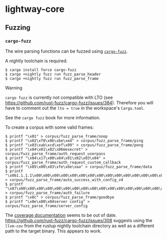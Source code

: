 # lightway-core

## Fuzzing

### `cargo-fuzz`

The wire parsing functions can be fuzzed using
[`cargo-fuzz`](https://rust-fuzz.github.io/book/cargo-fuzz.html).

A nightly toolchain is required.

```console
$ cargo install force cargo-fuzz
$ cargo +nightly fuzz run fuzz_parse_header
$ cargo +nightly fuzz run fuzz_parse_frame
```

> [!WARNING]
> `cargo fuzz` is currently not compatible with LTO (see https://github.com/rust-fuzz/cargo-fuzz/issues/384).
> Therefore you will have to comment out the `lto = true` in the
> workspace's `Cargo.toml`.

See the `cargo fuzz` book for more information.

To create a corpus with some valid frames:

```console
$ printf "\x01" > corpus/fuzz_parse_frame/noop
$ printf "\x02\xf0\x0b\xbe\xed" > corpus/fuzz_parse_frame/ping
$ printf "\x03\xab\xcd\xef\x09" > corpus/fuzz_parse_frame/pong
$ printf "\x04\x01\x02\x06mesecret" > corpus/fuzz_parse_frame/auth_request_userpass
$ printf "\x04\x17\x00\x04\x01\x02\x03\x04" > corpus/fuzz_parse_frame/auth_request_custom_callback
$ printf "\x05\x00\x03\xfe\xbe\xaa" > corpus/fuzz_parse_frame/data
$ printf "\x061.1.1.1\x00\x00\x00\x00\x00\x00\x00\x00\x00\x00\x00\x00\x00\x00\x00\x00\x002.2.2.2\x00\x00\x00\x00\x00\x00\x00\x00\x00\x00\x00\x00\x00\x00\x00\x00\x003.3.3.3\x00\x00\x00\x00\x00\x00\x00\x00\x00\x00\x00\x00\x00\x00\x00\x00\x001500\x00\x00\x00\x00\x00\x00\x00\x00\x00\x00\x00\x00\x00\x00\x00\x00\x00\x00\x00\x00\x00\x00\x00\x00\x00\x00\x2f\x66" > corpus/fuzz_parse_frame/auto_success_with_config_v4
$ printf "\x07\x00\x00\x00\x00\x00\x00\x00\x00\x00\x00\x00\x00\x00\x00\x00\x00\x00\x00\x00\x00\x00\x00\x00\x00\x00\x00\x00\x00\x00\x00\x00\x00\x00\x00\x00\x00\x00\x00\x00\x00\x00\x00\x00\x00\x00\x00\x00\x00\x00\x00\x00\x00" > corpus/fuzz_parse_frame/auth_failure
$ printf "\x0c" > corpus/fuzz_parse_frame/goodbye
$ printf "\x0e\x00\x0dserver config" > corpus/fuzz_parse_frame/server_config
```

The [coverage documentation] seems to be out of
date. https://github.com/rust-fuzz/cargo-fuzz/issues/308 suggests
using the `llvm-cov` from the rustup nightly toolchain directory as
well as a different path to the target binary. This appears to work.

[coverage documentation]: https://rust-fuzz.github.io/book/cargo-fuzz/coverage.html
